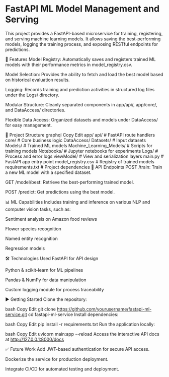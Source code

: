 # FastAPI ML Model Management and Serving
This project provides a FastAPI-based microservice for training, registering, and serving machine learning models. It allows saving the best-performing models, logging the training process, and exposing RESTful endpoints for predictions.

🚀 Features
Model Registry: Automatically saves and registers trained ML models with their performance metrics in model_registry.csv.

Model Selection: Provides the ability to fetch and load the best model based on historical evaluation results.

Logging: Records training and prediction activities in structured log files under the Logs/ directory.

Modular Structure: Cleanly separated components in app/api/, app/core/, and DataAccess/ directories.

Flexible Data Access: Organized datasets and models under DataAccess/ for easy management.

📂 Project Structure
graphql
Copy
Edit
app/
  api/                    # FastAPI route handlers
  core/                   # Core business logic
DataAccess/
  Datasets/               # Input datasets
  Models/                 # Trained ML models
Machine_Learning_Models/  # Scripts for training models
Notebooks/                # Jupyter notebooks for experiments
Logs/                     # Process and error logs
viewModel/                # View and serialization layers
main.py                   # FastAPI app entry point
model_registry.csv        # Registry of trained models
requirements.txt          # Project dependencies
📡 API Endpoints
POST /train: Train a new ML model with a specified dataset.

GET /model/best: Retrieve the best-performing trained model.

POST /predict: Get predictions using the best model.

📊 ML Capabilities
Includes training and inference on various NLP and computer vision tasks, such as:

Sentiment analysis on Amazon food reviews

Flower species recognition

Named entity recognition

Regression models

🛠 Technologies Used
FastAPI for API design

Python & scikit-learn for ML pipelines

Pandas & NumPy for data manipulation

Custom logging module for process traceability

▶️ Getting Started
Clone the repository:

bash
Copy
Edit
git clone https://github.com/yourusername/fastapi-ml-service.git
cd fastapi-ml-service
Install dependencies:

bash
Copy
Edit
pip install -r requirements.txt
Run the application locally:

bash
Copy
Edit
uvicorn main:app --reload
Access the interactive API docs at http://127.0.0.1:8000/docs

✅ Future Work
Add JWT-based authentication for secure API access.

Dockerize the service for production deployment.

Integrate CI/CD for automated testing and deployment.

